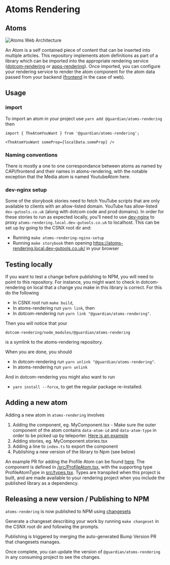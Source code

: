 # Atoms Rendering

## Atoms

![Atoms Web Architecture](./docs/atomswebarchitecture.png)

An Atom is a self contained piece of content that can be inserted into multiple articles. This repository implements atom definitions as part of a library which can be imported into the appropriate rendering service ([dotcom-rendering](https://github.com/guardian/dotcom-rendering) or [apps-rendering](https://github.com/guardian/apps-rendering)). Once imported, you can configure your rendering service to render the atom component for the atom data passed from your backend ([frontend](https://github.com/guardian/frontend) in the case of web).

## Usage

### import

To import an atom in your project use `yarn add @guardian/atoms-rendering` then

```
import { TheAtomYouWant } from '@guardian/atoms-rendering';

<TheAtomYouWant someProp={localData.someProp} />
```

### Naming conventions

There is mostly a one to one correspondance between atoms as named by CAPI/frontend and their names in atoms-rendering, with the notable exception that the Media atom is named YoutubeAtom here.

### dev-nginx setup

Some of the storybook stories need to fetch YouTube scripts that are only available to clients with an allow-listed domain. YouTube has allow-listed `dev-gutools.co.uk` (along with dotcom code and prod domains).
In order for these stories to run as expected locally, you'll need to use [dev-nginx](https://github.com/guardian/dev-nginx) to proxy `atoms-rendering.local.dev-gutools.co.uk` to localhost. This can be set up by going to the CSNX root dir and:

- Running `make atoms-rendering-nginx-setup`
- Running `make storybook` then opening https://atoms-rendering.local.dev-gutools.co.uk/ in your browser

## Testing locally

If you want to test a change before publishing to NPM, you will need to point to this repository. For instance, you might want to check in dotcom-rendering on local that a change you make in this library is correct. For this do the following

- In CSNX root run `make build`,
- In atoms-rendering run `yarn link`, then
- In dotcom-rendering run `yarn link "@guardian/atoms-rendering"`.

Then you will notice that your

```
dotcom-rendering/node_modules/@guardian/atoms-rendering
```

is a symlink to the atoms-rendering repository.

When you are done, you should

- In dotcom-rendering run `yarn unlink "@guardian/atoms-rendering"`.
- In atoms-rendering run `yarn unlink`

And in dotcom-rendering you might also want to run

- `yarn install --force`, to get the regular package re-installed.

## Adding a new atom

Adding a new atom in `atoms-rendering` involves

1. Adding the component, eg. MyComponent.tsx - Make sure the outer component of the atom contains `data-atom-id` and `data-atom-type` in order to be picked up by teleporter. [Here is an example](https://github.com/guardian/atoms-rendering/blob/16b72b5e82101f30771aa823668fff632143ffa0/src/AudioAtom.tsx#L327)
2. Adding stories, eg. MyComponent.stories.tsx
3. Adding a line to `index.ts` to export the component
4. Publishing a new version of the library to Npm (see below)

An example PR for adding the Profile Atom can be found [here](https://github.com/guardian/atoms-rendering/pull/35/files). The component is defined in [/src/ProfileAtom.tsx](https://github.com/guardian/atoms-rendering/blob/main/src/ProfileAtom.tsx), with the supporting type ProfileAtomType in [src/types.tsx](https://github.com/guardian/atoms-rendering/blob/main/src/types.ts). Types are transpiled when this project is built, and are made available to your rendering project when you include the published library as a dependency.

## Releasing a new version / Publishing to NPM

`atoms-rendering` is now published to NPM using [changesets](https://github.com/changesets/changesets)

Generate a changeset describing your work by running `make changeset` in the CSNX root dir and following the prompts.

Publishing is triggered by merging the auto-generated Bump Version PR that changesets manages.

Once complete, you can update the version of `@guardian/atoms-rendering` in any consuming project to see the changes.
